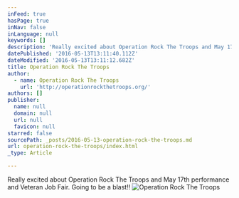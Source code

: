 ```yaml
---
inFeed: true
hasPage: true
inNav: false
inLanguage: null
keywords: []
description: 'Really excited about Operation Rock The Troops and May 17th performance and Veteran Job Fair. Going to be a blast!!'
datePublished: '2016-05-13T13:11:40.112Z'
dateModified: '2016-05-13T13:11:12.682Z'
title: Operation Rock The Troops
author:
  - name: Operation Rock The Troops
    url: 'http://operationrockthetroops.org/'
authors: []
publisher:
  name: null
  domain: null
  url: null
  favicon: null
starred: false
sourcePath: _posts/2016-05-13-operation-rock-the-troops.md
url: operation-rock-the-troops/index.html
_type: Article

---
```

Really excited about Operation Rock The Troops and May 17th performance and Veteran Job Fair. Going to be a blast!!
![Operation Rock The Troops](https://the-grid-user-content.s3-us-west-2.amazonaws.com/1ef1d599-e32b-4526-9851-9bca6aac93a3.jpg)